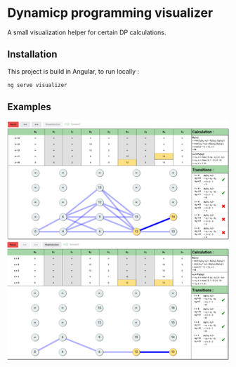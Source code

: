 # Dynamicp programming visualizer 

A small visualization helper for certain DP calculations.

## Installation

This project is build in Angular, to run locally : 

```bash
ng serve visualizer
```

## Examples

![Picture portraying calculation](images/screenshot4.png)
![Picture showing solution](images/screenshot5.png)

